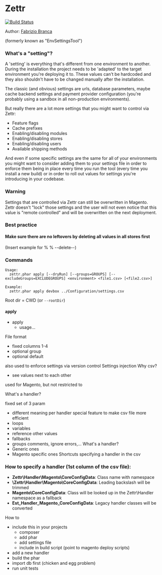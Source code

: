 # Zettr

[![Build Status](https://travis-ci.org/AOEpeople/zettr.svg)](https://travis-ci.org/AOEpeople/zettr)

Author: [Fabrizio Branca](https://twitter.com/fbrnc)

(formerly known as "EnvSettingsTool")

### What's a "setting"?

A 'setting' is everything that's different from one environment to another. During the installation the project needs to 
be 'adapted' to the target environment you're deploying it to. These values can't be hardcoded and they also shouldn't 
have to be changed manually after the installation.

The classic (and obvious) settings are urls, database parameters, maybe cache backend settings and payment provider 
configuration (you're probably using a sandbox in all non-production environments).

But really there are a lot more settings that you might want to control via Zettr:
- Feature flags
- Cache prefixes
- Enabling/disabling modules
- Enabling/disabling stores
- Enabling/disabling users
- Available shipping methods

And even if some specific settings are the same for all of your environments you might want to consider adding them to 
your settings file in order to enforce them being in place every time you run the tool (every time you install a new build)
or in order to roll out values for settings you're introducing in your codebase.

### Warning

Settings that are controlled via Zettr can still be overwritten in Magento. Zettr doesn't "lock" those settings and the
user will not even notice that this value is "remote controlled" and will be overwritten on the next deployment.
 
### Best practice

#### Make sure there are no leftovers by deleting all values in all stores first

(Insert example for % % --delete--)

### Commands

```
Usage:
  zettr.phar apply [--dryRun] [--groups=GROUPS] [--excludeGroups=EXCLUDEGROUPS] <environment> <file1.csv> [<file2.csv>]

Example:
  zettr.phar apply devbox ../Configuration/settings.csv
```

Root dir = CWD (or `--rootDir`)


#### apply
- apply
  - usage...

File format
- fixed columns 1-4
- optional group
- optional default

also used to enforce settings via version control
Settings injection
Why csv?
- see values next to each other

used for Magento, but not restricted to

What's a handler?

fixed set of 3 param 
- different meaning per handler
special feature to make csv file more efficient
- loops
- variables
- reference other values
- fallbacks
- groups
comments,
ignore errors,...
What's a handler?
- Generic ones
- Magento specific ones
Shortcuts specifying a handler in the csv

### How to specify a handler (1st column of the csv file):
- **Zettr\Handler\Magento\CoreConfigData**: Class name with namespace
- **\Zettr\Handler\Magento\CoreConfigData**: Leading backslash will be trimmed
- **Magento\CoreConfigData**: Class will be looked up in the Zettr\Handler namespace as a fallback
- **Est_Handler_Magento_CoreConfigData**: Legacy handler classes will be converted

How to 
- include this in your projects
  - composer
  - add phar
  - add settings file
  - include in build script (point to magento deploy scripts)
- add a new handler
- build the phar
- import db first (chicken and egg problem)
- run unit tests